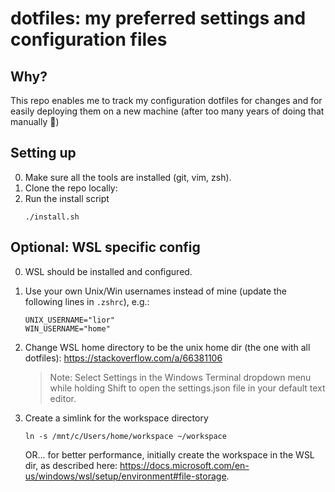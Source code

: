 # dotfiles: my preferred settings and configuration files

## Why?
This repo enables me to track my configuration dotfiles for changes and for easily deploying them on a new machine (after too many years of doing that manually :sheep:)

## Setting up
0. Make sure all the tools are installed (git, vim, zsh).
1. Clone the repo locally:
2. Run the install script
    ```
    ./install.sh
    ```


## Optional: WSL specific config
0. WSL should be installed and configured.
1. Use your own Unix/Win usernames instead of mine (update the following lines in `.zshrc`), e.g.:
    ```
    UNIX_USERNAME="lior"
    WIN_USERNAME="home"
    ```
2. Change WSL home directory to be the unix home dir (the one with all dotfiles): https://stackoverflow.com/a/66381106 
    > Note: Select Settings in the Windows Terminal dropdown menu while holding Shift to open the settings.json file in your default text editor.

3. Create a simlink for the workspace directory
    ```
    ln -s /mnt/c/Users/home/workspace ~/workspace
    ```
    OR... for better performance, initially create the workspace in the WSL dir, as described here: https://docs.microsoft.com/en-us/windows/wsl/setup/environment#file-storage.

